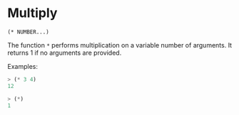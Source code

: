 # Multiply

`(* NUMBER...)`

The function `*` performs multiplication on a variable number of
arguments. It returns 1 if no arguments are provided.

Examples:

```lisp
> (* 3 4)
12

> (*)
1
```
